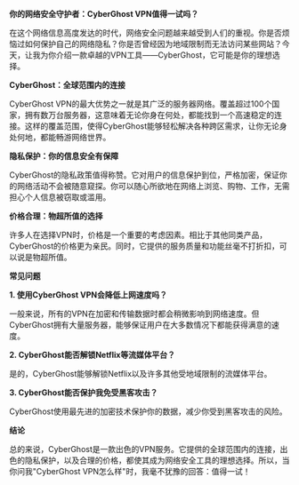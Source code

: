 **你的网络安全守护者：CyberGhost VPN值得一试吗？**

在这个网络信息高度发达的时代，网络安全问题越来越受到人们的重视。你是否烦恼过如何保护自己的网络隐私？你是否曾经因为地域限制而无法访问某些网站？今天，让我为你介绍一款卓越的VPN工具——CyberGhost，它可能是你的理想选择。

**CyberGhost：全球范围内的连接**

CyberGhost VPN的最大优势之一就是其广泛的服务器网络。覆盖超过100个国家，拥有数万台服务器，这意味着无论你身在何处，都能找到一个高速稳定的连接。这样的覆盖范围，使得CyberGhost能够轻松解决各种跨区需求，让你无论身处何地，都能畅游网络世界。

**隐私保护：你的信息安全有保障**

CyberGhost的隐私政策值得称赞。它对用户的信息保护到位，严格加密，保证你的网络活动不会被随意窥探。你可以随心所欲地在网络上浏览、购物、工作，无需担心个人信息被窃取或滥用。

**价格合理：物超所值的选择**

许多人在选择VPN时，价格是一个重要的考虑因素。相比于其他同类产品，CyberGhost的价格更为亲民。同时，它提供的服务质量和功能丝毫不打折扣，可以说是物超所值。

**常见问题**

**1. 使用CyberGhost VPN会降低上网速度吗？**

一般来说，所有的VPN在加密和传输数据时都会稍微影响到网络速度。但CyberGhost拥有大量服务器，能够保证用户在大多数情况下都能获得满意的速度。

**2. CyberGhost能否解锁Netflix等流媒体平台？**

是的，CyberGhost能够解锁Netflix以及许多其他受地域限制的流媒体平台。

**3. CyberGhost能否保护我免受黑客攻击？**

CyberGhost使用最先进的加密技术保护你的数据，减少你受到黑客攻击的风险。

**结论**

总的来说，CyberGhost是一款出色的VPN服务。它提供的全球范围内的连接，出色的隐私保护，以及合理的价格，都使其成为网络安全工具的理想选择。所以，当你问我"CyberGhost VPN怎么样"时，我毫不犹豫的回答：值得一试！

